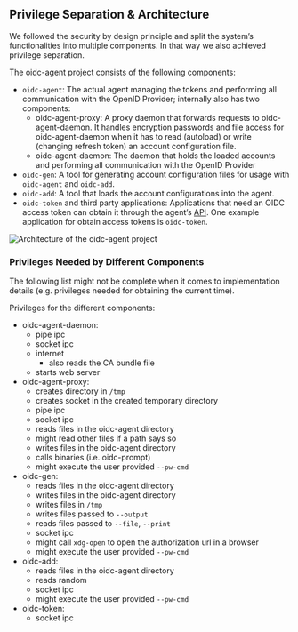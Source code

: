 ## Privilege Separation & Architecture

We followed the security by design principle and split the system’s functionalities into multiple components. In that
way we also achieved privilege separation.

The oidc-agent project consists of the following components:

- `oidc-agent`: The actual agent managing the tokens and performing all communication with the OpenID Provider;
  internally also has two components:
    - oidc-agent-proxy: A proxy daemon that forwards requests to oidc-agent-daemon. It handles encryption passwords and
      file access for oidc-agent-daemon when it has to read (autoload) or write (changing refresh token) an account
      configuration file.
    - oidc-agent-daemon: The daemon that holds the loaded accounts and performing all communication with the OpenID
      Provider
- `oidc-gen`: A tool for generating account configuration files for usage with `oidc-agent` and
  `oidc-add`.
- `oidc-add`: A tool that loads the account configurations into the agent.
- `oidc-token` and third party applications: Applications that need an OIDC access token can obtain it through the
  agent’s [API](../api/api.md). One example application for obtain access tokens is `oidc-token`.

![Architecture of the oidc-agent project](https://raw.githubusercontent.com/indigo-dc/oidc-agent/master/gitbook/images/architecture.png)

### Privileges Needed by Different Components

The following list might not be complete when it comes to implementation details
(e.g. privileges needed for obtaining the current time).

Privileges for the different components:

- oidc-agent-daemon:
    - pipe ipc
    - socket ipc
    - internet
        - also reads the CA bundle file
    - starts web server
- oidc-agent-proxy:
    - creates directory in `/tmp`
    - creates socket in the created temporary directory
    - pipe ipc
    - socket ipc
    - reads files in the oidc-agent directory
    - might read other files if a path says so
    - writes files in the oidc-agent directory
    - calls binaries (i.e. oidc-prompt)
    - might execute the user provided `--pw-cmd`
- oidc-gen:
    - reads files in the oidc-agent directory
    - writes files in the oidc-agent directory
    - writes files in `/tmp`
    - writes files passed to `--output`
    - reads files passed to `--file`, `--print`
    - socket ipc
    - might call `xdg-open` to open the authorization url in a browser
    - might execute the user provided `--pw-cmd`
- oidc-add:
    - reads files in the oidc-agent directory
    - reads random
    - socket ipc
    - might execute the user provided `--pw-cmd`
- oidc-token:
    - socket ipc

